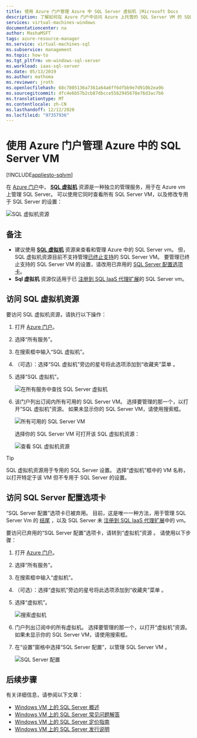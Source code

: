 ```yaml
---
title: 使用 Azure 门户管理 Azure 中 SQL Server 虚拟机 |Microsoft Docs
description: 了解如何在 Azure 门户中访问 Azure 上托管的 SQL Server VM 的 SQL 虚拟机资源。
services: virtual-machines-windows
documentationcenter: na
author: MashaMSFT
tags: azure-resource-manager
ms.service: virtual-machines-sql
ms.subservice: management
ms.topic: how-to
ms.tgt_pltfrm: vm-windows-sql-server
ms.workload: iaas-sql-server
ms.date: 05/13/2019
ms.author: mathoma
ms.reviewer: jroth
ms.openlocfilehash: 68c7805136a7361a64a6ff6dfbb9e7d910b2ea9b
ms.sourcegitcommit: dfc4e6b57b2cb87dbcce5562945678e76d3ac7b6
ms.translationtype: MT
ms.contentlocale: zh-CN
ms.lasthandoff: 12/12/2020
ms.locfileid: "97357936"
---
```

# <a name="manage-sql-server-vms-in-azure-by-using-the-azure-portal"></a>使用 Azure 门户管理 Azure 中的 SQL Server VM
[!INCLUDE[appliesto-sqlvm](../../includes/appliesto-sqlvm.md)]

在 [Azure 门户](https://portal.azure.com)中， [**SQL 虚拟机**](https://portal.azure.com/#blade/HubsExtension/BrowseResource/resourceType/Microsoft.SqlVirtualMachine%2FSqlVirtualMachines) 资源是一种独立的管理服务，用于在 Azure vm 上管理 SQL Server。 可以使用它同时查看所有 SQL Server VM，以及修改专用于 SQL Server 的设置： 

![SQL 虚拟机资源](./media/manage-sql-vm-portal/sql-vm-manage.png)


## <a name="remarks"></a>备注

- 建议使用 [**SQL 虚拟机**](https://portal.azure.com/#blade/HubsExtension/BrowseResource/resourceType/Microsoft.SqlVirtualMachine%2FSqlVirtualMachines) 资源来查看和管理 Azure 中的 SQL Server vm。 但，SQL 虚拟机资源目前不支持管理[已终止支持](sql-server-2008-extend-end-of-support.md)的 SQL Server VM。 要管理已终止支持的 SQL Server VM 的设置，请改用已弃用的 [SQL Server 配置选项卡](#access-the-sql-server-configuration-tab)。 
- **Sql 虚拟机** 资源仅适用于已 [注册到 SQL IaaS 代理扩展](sql-agent-extension-manually-register-single-vm.md)的 SQL Server vm。 


## <a name="access-the-sql-virtual-machines-resource"></a>访问 SQL 虚拟机资源
要访问 SQL 虚拟机资源，请执行以下操作：

1. 打开 [Azure 门户](https://portal.azure.com)。 
1. 选择“所有服务”。 
1. 在搜索框中输入“SQL 虚拟机”。
1. （可选）：选择“SQL 虚拟机”旁边的星号将此选项添加到“收藏夹”菜单 。 
1. 选择“SQL 虚拟机”。 

   ![在所有服务中查找 SQL Server 虚拟机](./media/manage-sql-vm-portal/sql-vm-search.png)

1. 该门户列出订阅内所有可用的 SQL Server VM。 选择要管理的那一个，以打开“SQL 虚拟机”资源。 如果未显示你的 SQL Server VM，请使用搜索框。 

   ![所有可用的 SQL Server VM](./media/manage-sql-vm-portal/all-sql-vms.png)

   选择你的 SQL Server VM 可打开该 SQL 虚拟机资源： 


   ![查看 SQL 虚拟机资源](./media/manage-sql-vm-portal/sql-vm-resource.png)

> [!TIP]
> SQL 虚拟机资源用于专用的 SQL Server 设置。 选择“虚拟机”框中的 VM 名称，以打开特定于该 VM 但不专用于 SQL Server 的设置。 

## <a name="access-the-sql-server-configuration-tab"></a>访问 SQL Server 配置选项卡
“SQL Server 配置”选项卡已被弃用。 目前，这是唯一一种方法，用于管理 SQL Server Vm 的 [结尾](sql-server-2008-extend-end-of-support.md) ，以及 SQL Server 未 [注册到 SQL IaaS 代理扩展](sql-agent-extension-manually-register-single-vm.md)中的 vm。

要访问已弃用的“SQL Server 配置”选项卡，请转到“虚拟机”资源 。 请使用以下步骤：

1. 打开 [Azure 门户](https://portal.azure.com)。 
1. 选择“所有服务”。 
1. 在搜索框中输入“虚拟机”。
1. （可选）：选择“虚拟机”旁边的星号将此选项添加到“收藏夹”菜单 。 
1. 选择“虚拟机”。 

   ![搜索虚拟机](./media/manage-sql-vm-portal/vm-search.png)

1. 门户列出订阅中的所有虚拟机。 选择要管理的那一个，以打开“虚拟机”资源。 如果未显示你的 SQL Server VM，请使用搜索框。 
1. 在“设置”窗格中选择“SQL Server 配置”，以管理 SQL Server VM 。 

   ![SQL Server 配置](./media/manage-sql-vm-portal/sql-vm-configuration.png)

## <a name="next-steps"></a>后续步骤

有关详细信息，请参阅以下文章： 

* [Windows VM 上的 SQL Server 概述](sql-server-on-azure-vm-iaas-what-is-overview.md)
* [Windows VM 上的 SQL Server 常见问题解答](frequently-asked-questions-faq.md)
* [Windows VM 上的 SQL Server 定价指南](pricing-guidance.md)
* [Windows VM 上的 SQL Server 发行说明](doc-changes-updates-release-notes.md)


